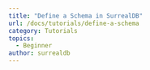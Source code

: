 ```yaml
---
title: "Define a Schema in SurrealDB"
url: /docs/tutorials/define-a-schema
category: Tutorials
topics:
  - Beginner
author: surrealdb
---
```



